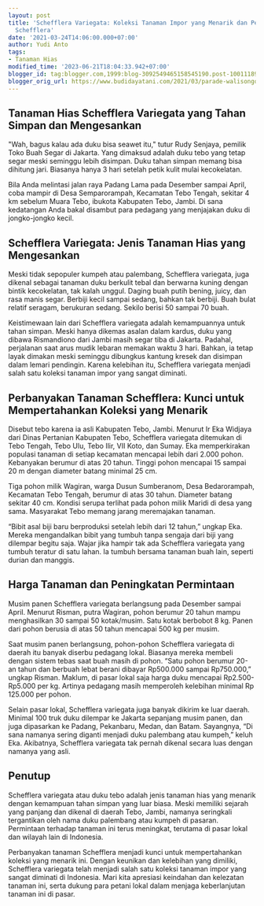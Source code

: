```yaml
---
layout: post
title: 'Schefflera Variegata: Koleksi Tanaman Impor yang Menarik dan Perbanyakan Tanaman
  Schefflera'
date: '2021-03-24T14:06:00.000+07:00'
author: Yudi Anto
tags:
- Tanaman Hias
modified_time: '2023-06-21T18:04:33.942+07:00'
blogger_id: tag:blogger.com,1999:blog-3092549465158545190.post-1001118973291034610
blogger_orig_url: https://www.budidayatani.com/2021/03/parade-walisongo-schefflera-teranyar.html
---
```


<h2>Tanaman Hias Schefflera Variegata yang Tahan Simpan dan Mengesankan</h2><p>"Wah, bagus kalau ada duku bisa seawet itu," tutur Rudy Senjaya, pemilik Toko Buah Segar di Jakarta. Yang dimaksud adalah duku tebo yang tetap segar meski seminggu lebih disimpan. Duku tahan simpan memang bisa dihitung jari. Biasanya hanya 3 hari setelah petik kulit mulai kecokelatan.</p><p>Bila Anda melintasi jalan raya Padang Lama pada Desember sampai April, coba mampir di Desa Semparorampah, Kecamatan Tebo Tengah, sekitar 4 km sebelum Muara Tebo, ibukota Kabupaten Tebo, Jambi. Di sana kedatangan Anda bakal disambut para pedagang yang menjajakan duku di jongko-jongko kecil.</p><h2>Schefflera Variegata: Jenis Tanaman Hias yang Mengesankan</h2><p>Meski tidak sepopuler kumpeh atau palembang, Schefflera variegata, juga dikenal sebagai tanaman duku berkulit tebal dan berwarna kuning dengan bintik kecokelatan, tak kalah unggul. Daging buah putih bening, juicy, dan rasa manis segar. Berbiji kecil sampai sedang, bahkan tak berbiji. Buah bulat relatif seragam, berukuran sedang. Sekilo berisi 50 sampai 70 buah.</p><p>Keistimewaan lain dari Schefflera variegata adalah kemampuannya untuk tahan simpan. Meski hanya dikemas asalan dalam kardus, duku yang dibawa Rismandiono dari Jambi masih segar tiba di Jakarta. Padahal, perjalanan saat arus mudik lebaran memakan waktu 3 hari. Bahkan, ia tetap layak dimakan meski seminggu dibungkus kantung kresek dan disimpan dalam lemari pendingin. Karena kelebihan itu, Schefflera variegata menjadi salah satu koleksi tanaman impor yang sangat diminati.</p><h2>Perbanyakan Tanaman Schefflera: Kunci untuk Mempertahankan Koleksi yang Menarik</h2><p>Disebut tebo karena ia asli Kabupaten Tebo, Jambi. Menurut Ir Eka Widjaya dari Dinas Pertanian Kabupaten Tebo, Schefflera variegata ditemukan di Tebo Tengah, Tebo Ulu, Tebo Ilir, VII Koto, dan Sumay. Eka memperkirakan populasi tanaman di setiap kecamatan mencapai lebih dari 2.000 pohon. Kebanyakan berumur di atas 20 tahun. Tinggi pohon mencapai 15 sampai 20 m dengan diameter batang minimal 25 cm.</p><p>Tiga pohon milik Wagiran, warga Dusun Sumberanom, Desa Bedarorampah, Kecamatan Tebo Tengah, berumur di atas 30 tahun. Diameter batang sekitar 40 cm. Kondisi serupa terlihat pada pohon milik Maridi di desa yang sama. Masyarakat Tebo memang jarang meremajakan tanaman.</p><p>“Bibit asal biji baru berproduksi setelah lebih dari 12 tahun,” ungkap Eka. Mereka mengandalkan bibit yang tumbuh tanpa sengaja dari biji yang dilempar begitu saja. Wajar jika hampir tak ada Schefflera variegata yang tumbuh teratur di satu lahan. Ia tumbuh bersama tanaman buah lain, seperti durian dan manggis.</p><h2>Harga Tanaman dan Peningkatan Permintaan</h2><p>Musim panen Schefflera variegata berlangsung pada Desember sampai April. Menurut Risman, putra Wagiran, pohon berumur 20 tahun mampu menghasilkan 30 sampai 50 kotak/musim. Satu kotak berbobot 8 kg. Panen dari pohon berusia di atas 50 tahun mencapai 500 kg per musim.</p><p>Saat musim panen berlangsung, pohon-pohon Schefflera variegata di daerah itu banyak diserbu pedagang lokal. Biasanya mereka membeli dengan sistem tebas saat buah masih di pohon. “Satu pohon berumur 20-an tahun dan berbuah lebat berani dibayar Rp500.000 sampai Rp750.000,” ungkap Risman. Maklum, di pasar lokal saja harga duku mencapai Rp2.500-Rp5.000 per kg. Artinya pedagang masih memperoleh kelebihan minimal Rp 125.000 per pohon.</p><p>Selain pasar lokal, Schefflera variegata juga banyak dikirim ke luar daerah. Minimal 100 truk duku dilempar ke Jakarta sepanjang musim panen, dan juga dipasarkan ke Padang, Pekanbaru, Medan, dan Batam. Sayangnya, “Di sana namanya sering diganti menjadi duku palembang atau kumpeh,” keluh Eka. Akibatnya, Schefflera variegata tak pernah dikenal secara luas dengan namanya yang asli.</p><h2>Penutup</h2><p>Schefflera variegata atau duku tebo adalah jenis tanaman hias yang menarik dengan kemampuan tahan simpan yang luar biasa. Meski memiliki sejarah yang panjang dan dikenal di daerah Tebo, Jambi, namanya seringkali tergantikan oleh nama duku palembang atau kumpeh di pasaran. Permintaan terhadap tanaman ini terus meningkat, terutama di pasar lokal dan wilayah lain di Indonesia.</p><p>Perbanyakan tanaman Schefflera menjadi kunci untuk mempertahankan koleksi yang menarik ini. Dengan keunikan dan kelebihan yang dimiliki, Schefflera variegata telah menjadi salah satu koleksi tanaman impor yang sangat diminati di Indonesia. Mari kita apresiasi keindahan dan kelezatan tanaman ini, serta dukung para petani lokal dalam menjaga keberlanjutan tanaman ini di pasar.</p>
